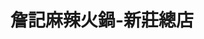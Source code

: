---
title: "詹記麻辣火鍋-新莊總店"
description: "詹記麻辣火鍋-新莊總店"
layout: shop
keywords:
  - 美食競賽
  - 台灣美食
  - 美食精選
datePublished: "2025-06-30"
dateModified: "2025-07-05"
city: "台北市"
district: "大安區"
address: "242新北市新莊區新泰路187號"
phone: "0229982794"
geo: "25.03770756888766, 121.44733204983531"
google_map: "https://maps.app.goo.gl/j6Ht6pzmLFjFwF1y5"
footinder: "https://footinder.com.tw/%e6%96%b0%e5%8c%97%e5%b8%82%e6%96%b0%e8%8e%8a%e5%8d%80/25747/"
official: "https://www.facebook.com/ChanChiHotPots/"
award:
  - name: "500盤"
    year: "2024"
    entries:
      - dishes:
          - "鍋底鴨血"

---